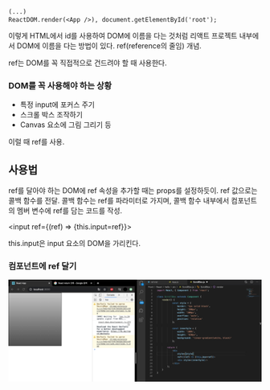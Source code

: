 ```JS
(...)
ReactDOM.render(<App />), document.getElementById('root');
```

이렇게 HTML에서 id를 사용하여 DOM에 이름을 다는 것처럼 리액트 프로젝트 내부에서 DOM에 이름을 다는 방법이 있다. ref(reference의 줄임) 개념.

ref는 DOM를 꼭 직접적으로 건드려야 할 때 사용한다. 



### DOM를 꼭 사용해야 하는 상황 
- 특정 input에 포커스 주기 
- 스크롤 박스 조작하기 
- Canvas 요소에 그림 그리기 등 

이럴 때 ref를 사용. 




## 사용법 

ref를 달아야 하는 DOM에 ref 속성을 추가할 때는 props를 설정하듯이. ref 값으로는 콜백 함수를 전달. 콜백 함수는 ref를 파라미터로 가지며, 콜백 함수 내부에서 컴포넌트의 멤버 변수에 ref를 담는 코드를 작성. 


<input ref={(ref) => {this.input=ref}}></input>


this.input은 input 요소의 DOM을 가리킨다. 




### 컴포넌트에 ref 달기 


![ex_예제](./스크린4.png)







